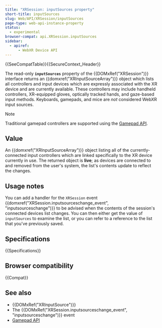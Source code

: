 ```yaml
---
title: "XRSession: inputSources property"
short-title: inputSources
slug: Web/API/XRSession/inputSources
page-type: web-api-instance-property
status:
  - experimental
browser-compat: api.XRSession.inputSources
sidebar:
  - apiref:
      - WebXR Device API
---
```


{{SeeCompatTable}}{{SecureContext_Header}}

The read-only **`inputSources`** property of the
{{DOMxRef("XRSession")}} interface returns an {{domxref("XRInputSourceArray")}} object
which lists all controllers and input devices which are expressly associated with the
XR device and are currently available. These controllers may include handheld
controllers, XR-equipped gloves, optically tracked hands, and gaze-based input methods.
Keyboards, gamepads, and mice are _not_ considered WebXR input sources.

> [!NOTE]
> Traditional gamepad controllers are supported using the [Gamepad API](/en-US/docs/Web/API/Gamepad_API).

## Value

An {{domxref("XRInputSourceArray")}} object listing all of the currently-connected
input controllers which are linked specifically to the XR device currently in use. The
returned object is **live**; as devices are connected to and removed from
the user's system, the list's contents update to reflect the changes.

## Usage notes

You can add a handler for the `XRSession` event
{{domxref("XRSession.inputsourceschange_event", "inputsourceschange")}} to be advised
when the contents of the session's connected devices list changes. You can then either
get the value of `inputSources` to examine the list, or you can refer to a
reference to the list that you've previously saved.

## Specifications

{{Specifications}}

## Browser compatibility

{{Compat}}

## See also

- {{DOMxRef("XRInputSource")}}
- The {{DOMxRef("XRSession.inputsourceschange_event", "inputsourceschange")}} event
- [Gamepad API](/en-US/docs/Web/API/Gamepad_API)
